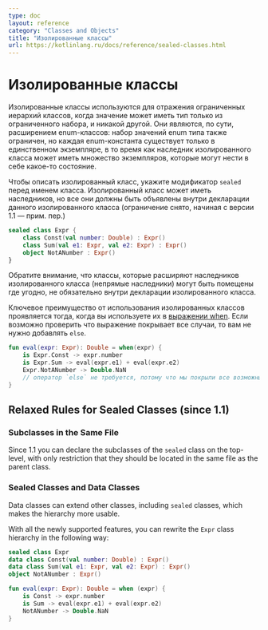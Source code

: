 ```yaml
---
type: doc
layout: reference
category: "Classes and Objects"
title: "Изолированные классы"
url: https://kotlinlang.ru/docs/reference/sealed-classes.html
---
```


<!--# Sealed Classes-->
# Изолированные классы

<!--Sealed classes are used for representing restricted class hierarchies, when a value can have one of the types from a
limited set, but cannot have any other type. They are, in a sense, an extension of enum classes: the set of values
for an enum type is also restricted, but each enum constant exists only as a single instance, whereas a subclass
of a sealed class can have multiple instances which can contain state.-->

Изолированные классы используются для отражения ограниченных иерархий классов, когда значение может иметь тип только из ограниченного набора, и никакой другой. Они являются, по сути, расширением enum-классов: набор значений enum типа также ограничен, но каждая enum-константа существует только в единственном экземпляре, в то время как наследник изолированного класса может иметь множество экземпляров, которые могут нести в себе какое-то состояние.

<!--To declare a sealed class, you put the `sealed` modifier before the name of the class. A sealed class can have
subclasses, but all of them must be nested inside the declaration of the sealed class itself.-->

Чтобы описать изолированный класс, укажите модификатор `sealed` перед именем класса. Изолированный класс может иметь наследников, но все они должны быть объявлены внутри декларации данного изолированного класса (ограничение снято, начиная с версии 1.1 &mdash; прим. пер.) 

``` kotlin
sealed class Expr {
    class Const(val number: Double) : Expr()
    class Sum(val e1: Expr, val e2: Expr) : Expr()
    object NotANumber : Expr()
}
```

<!--Note that classes which extend subclasses of a sealed class (indirect inheritors) can be placed anywhere, not necessarily inside the declaration of the sealed class.-->

Обратите внимание, что классы, которые расширяют наследников изолированного класса (непрямые наследники) могут быть помещены где угодно, не обязательно внутри декларации изолированного класса.


<!--The key benefit of using sealed classes comes into play when you use them in a [`when` expression](control-flow.html#when-expression). If it's possible to verify that the statement covers all cases, you don't need to add an `else` clause to the statement.-->

Ключевое преимущество от использования изолированных классов проявляется тогда, когда вы используете их в [выражении when](control-flow.html#when-expression). Если возможно проверить что выражение покрывает все случаи, то вам не нужно добавлять `else`.

``` kotlin
fun eval(expr: Expr): Double = when(expr) {
    is Expr.Const -> expr.number
    is Expr.Sum -> eval(expr.e1) + eval(expr.e2)
    Expr.NotANumber -> Double.NaN
    // оператор `else` не требуется, потому что мы покрыли все возможные случаи
}
```

## Relaxed Rules for Sealed Classes (since 1.1)

### Subclasses in the Same File

Since 1.1 you can declare the subclasses of the `sealed` class on the top-level, with only restriction that they should be located in the same file as the parent class. 

### Sealed Classes and Data Classes

Data classes can extend other classes, including `sealed` classes, which makes the hierarchy more usable.

With all the newly supported features, you can rewrite the `Expr` class hierarchy in the following way:

``` kotlin
sealed class Expr
data class Const(val number: Double) : Expr()
data class Sum(val e1: Expr, val e2: Expr) : Expr()
object NotANumber : Expr()

fun eval(expr: Expr): Double = when (expr) {
    is Const -> expr.number
    is Sum -> eval(expr.e1) + eval(expr.e2)
    NotANumber -> Double.NaN
}
```
